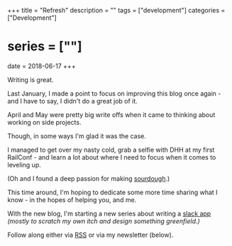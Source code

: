 +++
title = "Refresh"
description = ""
tags = ["development"]
categories = ["Development"]
# series = [""]
date =  2018-06-17
+++

Writing is great.

Last January, I made a point to focus on improving this blog once again - and I have to say, I didn't do a great job of it.

April and May were pretty big write offs when it came to thinking about working on side projects.

Though, in some ways I'm glad it was the case.

I managed to get over my nasty cold, grab a selfie with DHH at my first RailConf - and learn a lot about where I need to focus when it comes to leveling up.

(Oh and I found a deep passion for making [sourdough](https://instagram.com/tamcgoey).)

This time around, I'm hoping to dedicate some more time sharing what I know - in the hopes of helping you, and me.

With the new blog, I'm starting a new series about writing a [slack app](/series/slack) *(mostly to scratch my own itch and design something greenfield.)*

Follow along either via [RSS](/rss.xml) or via my newsletter (below).
